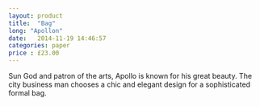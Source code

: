 ```yaml
---
layout: product
title:  "Bag"
long: "Apollon"
date:   2014-11-19 14:46:57
categories: paper
price : £23.00 
---
```

Sun God and patron of the arts, Apollo is known for his great beauty. The city business man chooses a chic and elegant design for a sophisticated formal bag. 
